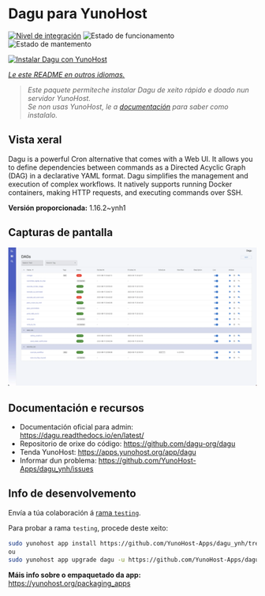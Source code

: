 <!--
NOTA: Este README foi creado automáticamente por <https://github.com/YunoHost/apps/tree/master/tools/readme_generator>
NON debe editarse manualmente.
-->

# Dagu para YunoHost

[![Nivel de integración](https://apps.yunohost.org/badge/integration/dagu)](https://ci-apps.yunohost.org/ci/apps/dagu/)
![Estado de funcionamento](https://apps.yunohost.org/badge/state/dagu)
![Estado de mantemento](https://apps.yunohost.org/badge/maintained/dagu)

[![Instalar Dagu con YunoHost](https://install-app.yunohost.org/install-with-yunohost.svg)](https://install-app.yunohost.org/?app=dagu)

*[Le este README en outros idiomas.](./ALL_README.md)*

> *Este paquete permíteche instalar Dagu de xeito rápido e doado nun servidor YunoHost.*  
> *Se non usas YunoHost, le a [documentación](https://yunohost.org/install) para saber como instalalo.*

## Vista xeral

Dagu is a powerful Cron alternative that comes with a Web UI. It allows you to define dependencies between commands as a Directed Acyclic Graph (DAG) in a declarative YAML format. Dagu simplifies the management and execution of complex workflows. It natively supports running Docker containers, making HTTP requests, and executing commands over SSH.


**Versión proporcionada:** 1.16.2~ynh1

## Capturas de pantalla

![Captura de pantalla de Dagu](./doc/screenshots/screenshot.png)

## Documentación e recursos

- Documentación oficial para admin: <https://dagu.readthedocs.io/en/latest/>
- Repositorio de orixe do código: <https://github.com/dagu-org/dagu>
- Tenda YunoHost: <https://apps.yunohost.org/app/dagu>
- Informar dun problema: <https://github.com/YunoHost-Apps/dagu_ynh/issues>

## Info de desenvolvemento

Envía a túa colaboración á [rama `testing`](https://github.com/YunoHost-Apps/dagu_ynh/tree/testing).

Para probar a rama `testing`, procede deste xeito:

```bash
sudo yunohost app install https://github.com/YunoHost-Apps/dagu_ynh/tree/testing --debug
ou
sudo yunohost app upgrade dagu -u https://github.com/YunoHost-Apps/dagu_ynh/tree/testing --debug
```

**Máis info sobre o empaquetado da app:** <https://yunohost.org/packaging_apps>

